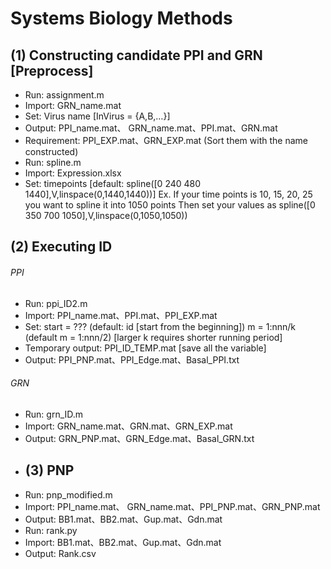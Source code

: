 # Systems Biology Methods
## (1) Constructing candidate PPI and GRN [Preprocess]
* Run: assignment.m
* Import: GRN_name.mat
* Set: Virus name [InVirus = {A,B,…}]
* Output: PPI_name.mat、 GRN_name.mat、PPI.mat、GRN.mat
* Requirement: PPI_EXP.mat、GRN_EXP.mat (Sort them with the name constructed)
* Run: spline.m
* Import: Expression.xlsx
* Set: timepoints [default: spline([0 240 480 1440],V,linspace(0,1440,1440))]
 Ex. If your time points is 10, 15, 20, 25 you want to spline it into 1050 points
 Then set your values as spline([0 350 700 1050],V,linspace(0,1050,1050))
## (2) Executing ID
###### PPI
* Run: ppi_ID2.m
* Import: PPI_name.mat、PPI.mat、PPI_EXP.mat
* Set: start = ??? (default: id [start from the beginning])
 m = 1:nnn/k (default m = 1:nnn/2) [larger k requires shorter running period]
* Temporary output: PPI_ID_TEMP.mat [save all the variable]
* Output: PPI_PNP.mat、PPI_Edge.mat、Basal_PPI.txt
###### GRN
* Run: grn_ID.m
* Import: GRN_name.mat、GRN.mat、GRN_EXP.mat
* Output: GRN_PNP.mat、GRN_Edge.mat、Basal_GRN.txt
* ## (3) PNP
* Run: pnp_modified.m
* Import: PPI_name.mat、 GRN_name.mat、PPI_PNP.mat、GRN_PNP.mat
* Output: BB1.mat、BB2.mat、Gup.mat、Gdn.mat
* Run: rank.py
* Import: BB1.mat、BB2.mat、Gup.mat、Gdn.mat
* Output: Rank.csv

